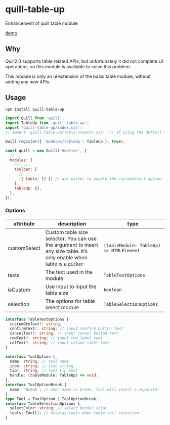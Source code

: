 # quill-table-up

Enhancement of quill table module

[demo](https://zzxming.github.io/quill-table-up/)

## Why

Quill2.0 supports table related APIs, but unfortunately it did not complete UI operations, so this module is available to solve this problem.

This module is only an ui extension of the basic table module, without adding any new APIs.

## Usage

```sh
npm install quill-table-up
```

```js
import Quill from 'quill';
import TableUp from 'quill-table-up';
import 'quill-table-up/index.css';
// import 'quill-table-up/table-creator.css'  // If using the default customSelect option. You need to import this css

Quill.register({ 'modules/tableUp': TableUp }, true);

const quill = new Quill('#editor', {
  // ...
  modules: {
    //  ...
    toolbar: [
      // ...
      [{ table: [] }] // use picker to enable the customSelect option
    ],
    tableUp: {},
  },
});

```

### Options

| attribute    | description                                                                                                              | type                                    |
| ------------ | ------------------------------------------------------------------------------------------------------------------------ | --------------------------------------- |
| customSelect | Custom table size selector. You can use the argument to insert any size table. It’s only enable when table is a `picker` | `(tableModule: TableUp) => HTMLElement` |
| texts        | The text used in the module                                                                                              | `TableTextOptions`                      |
| isCustom     | Use input to input the table size                                                                                        | `boolean`                               |
| selection    | The options for table select module                                                                                      | `TableSelectionOptions`                 |

```ts
interface TableTextOptions {
  customBtnText?: string;
  confirmText?: string; // input confirm button text
  cancelText?: string; // input cancel button text
  rowText?: string; // input row label text
  colText?: string; // input column label text
}

interface ToolOption {
  name: string; // tool name
  icon: string; // icon string
  tip?: string; // tool tip text
  handle: (tableModule: TableUp) => void;
};
interface ToolOptionBreak {
  name: 'break'; // when name is break, tool will insert a separator
}
type Tool = ToolOption | ToolOptionBreak;
interface TableSelectionOptions {
  selectColor: string; // select border color
  tools: Tool[]; // display tools when table cell selection
}
```
